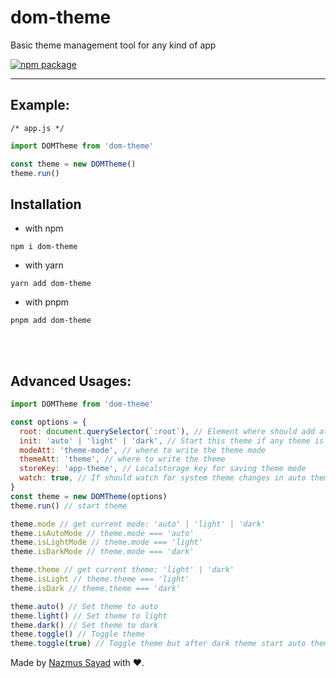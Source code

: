 # dom-theme

Basic theme management tool for any kind of app

<a href="https://npmjs.com/package/dom-theme">
  <img src="https://img.shields.io/npm/v/dom-theme" alt="npm package"> 
</a>

---

## Example:

`/* app.js */`

```js
import DOMTheme from 'dom-theme'

const theme = new DOMTheme()
theme.run()
```

## Installation

- with npm

```shell
npm i dom-theme
```

- with yarn

```shell
yarn add dom-theme
```

- with pnpm

```shell
pnpm add dom-theme
```

<br/> <br/>

## Advanced Usages:

```js
import DOMTheme from 'dom-theme'

const options = {
  root: document.querySelector(`:root`), // Element where should add attr
  init: 'auto' | 'light' | 'dark', // Start this theme if any theme is not stored
  modeAtt: 'theme-mode', // where to write the theme mode
  themeAtt: 'theme', // where to write the theme
  storeKey: 'app-theme', // Localstorage key for saving theme mode
  watch: true, // If should watch for system theme changes in auto theme mode
}
const theme = new DOMTheme(options)
theme.run() // start theme

theme.mode // get current mode: 'auto' | 'light' | 'dark'
theme.isAutoMode // theme.mode === 'auto'
theme.isLightMode // theme.mode === 'light'
theme.isDarkMode // theme.mode === 'dark'

theme.theme // get current theme: 'light' | 'dark'
theme.isLight // theme.theme === 'light'
theme.isDark // theme.theme === 'dark'

theme.auto() // Set theme to auto
theme.light() // Set theme to light
theme.dark() // Set theme to dark
theme.toggle() // Toggle theme
theme.toggle(true) // Toggle theme but after dark theme start auto theme
```

Made by [Nazmus Sayad](https://github.com/NazmusSayad) with ❤️.

